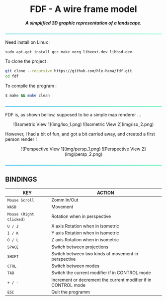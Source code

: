<h1 align="center">FDF - A wire frame model</h1>

<p align="center"><b><i>A simplified 3D graphic representation of a landscape.</i></b><br></p>

![----------------------------------------------------------------------------------------------------------](https://github.com/hle-hena/hle-hena/blob/main/assets/aqua.png)

Need install on Linux :
```Linux
sudo apt-get install gcc make xorg libxext-dev libbsd-dev
```

To clone the project :
```bash
git clone --recursive https://github.com/hle-hena/fdf.git
cd fdf
```

To compile the program :
```bash
$ make && make clean
```

![----------------------------------------------------------------------------------------------------------](https://github.com/hle-hena/hle-hena/blob/main/assets/aqua.png)

FDF is, as shown bellow, supposed to be a simple map renderer ...
<p align="center">
	![Isometric View 1](img/iso_1.png)
	![Isometric View 2](img/iso_2.png)
</p>
However, I had a bit of fun, and got a bit carried away, and created a first person render !
<p align="center">
	![Perspective View 1](img/persp_1.png)
	![Perspective View 2](img/persp_2.png)
</p>

![----------------------------------------------------------------------------------------------------------](https://github.com/hle-hena/hle-hena/blob/main/assets/aqua.png)

## BINDINGS

|KEY|ACTION|
|---|---|
|`Mouse Scroll`| Zomm In/Out|
|`WASD`| Movement|
|`Mouse (Right Clicked)`| Rotation when in perspective|
|`U / J`| X axis Rotation when in isometric|
|`I / K`| Y axis Rotation when in isometric|
|`O / L`| Z axis Rotation when in isometric|
|`SPACE`| Switch between projections|
|`SHIFT`| Switch between two kinds of movement in perspective|
|`CTRL`| Switch between modes|
|`TAB`| Switch the current modifier if in CONTROL mode|
|`+ / -`| Increment or decrement the current modifier if in CONTROL mode|
|`ESC`| Quit the programm|
